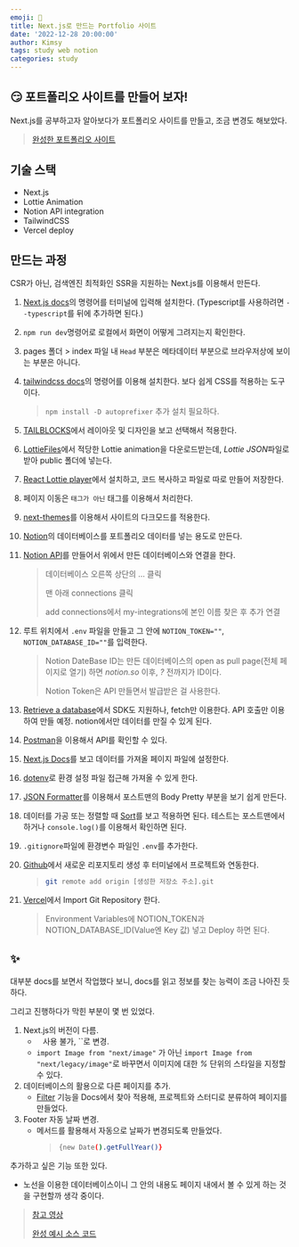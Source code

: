 ```yaml
---
emoji: 📂
title: Next.js로 만드는 Portfolio 사이트
date: '2022-12-28 20:00:00'
author: Kimsy
tags: study web notion
categories: study
---
```


## 😏 포트폴리오 사이트를 만들어 보자!

Next.js를 공부하고자 알아보다가 포트폴리오 사이트를 만들고, 조금 변경도 해보았다.

> [완성한 포트폴리오 사이트](https://nextjs-portfolio-self-sy.vercel.app/)

## 기술 스택

- Next.js
- Lottie Animation
- Notion API integration
- TailwindCSS
- Vercel deploy

## 만드는 과정

CSR가 아닌, 검색엔진 최적화인 SSR을 지원하는 Next.js를 이용해서 만든다.

1.  [Next.js docs](https://nextjs.org/docs/getting-started)의 명령어를 터미널에 입력해 설치한다. (Typescript를 사용하려면 `--typescript`를 뒤에 추가하면 된다.)

2.  `npm run dev`명령어로 로컬에서 화면이 어떻게 그려지는지 확인한다.
3.  pages 폴더 > index 파일 내 `Head` 부분은 메타데이터 부분으로 브라우저상에 보이는 부분은 아니다.
4.  [tailwindcss docs](https://tailwindcss.com/docs/installation)의 명령어를 이용해 설치한다. 보다 쉽게 CSS를 적용하는 도구이다.
    > `npm install -D autoprefixer` 추가 설치 필요하다.
5.  [TAILBLOCKS](https://tailblocks.cc/)에서 레이아웃 및 디자인을 보고 선택해서 적용한다.
6.  [LottieFiles](https://lottiefiles.com/)에서 적당한 Lottie animation을 다운로드받는데, *Lottie JSON*파일로 받아 public 폴더에 넣는다.
7.  [React Lottie player](https://www.npmjs.com/package/react-lottie-player)에서 설치하고, 코드 복사하고 파일로 따로 만들어 저장한다.
8.  페이지 이동은 `태그가 아닌` 태그를 이용해서 처리한다.
9.  [next-themes](https://github.com/pacocoursey/next-themes)를 이용해서 사이트의 다크모드를 적용한다.
10. [Notion](https://www.notion.so/)의 데이터베이스를 포트폴리오 데이터를 넣는 용도로 만든다.
11. [Notion API](https://www.notion.so/my-integrations/)를 만들어서 위에서 만든 데이터베이스와 연결을 한다.

    > 데이터베이스 오른쪽 상단의 … 클릭
    >
    > 맨 아래 connections 클릭
    >
    > add connections에서 my-integrations에 본인 이름 찾은 후 추가 연결

12. 루트 위치에서 `.env` 파일을 만들고 그 안에 `NOTION_TOKEN=""`, `NOTION_DATABASE_ID=""`를 입력한다.

    > Notion DateBase ID는 만든 데이터베이스의 open as pull page(전체 페이지로 열기) 하면 _notion.so_ 이후, _?_ 전까지가 ID이다.
    >
    > Notion Token은 API 만들면서 발급받은 걸 사용한다.

13. [Retrieve a database](https://developers.notion.com/reference/retrieve-a-database)에서 SDK도 지원하나, fetch만 이용한다. API 호출만 이용하여 만들 예정. notion에서만 데이터를 만질 수 있게 된다.
14. [Postman](https://www.postman.com/)을 이용해서 API를 확인할 수 있다.
15. [Next.js Docs](https://nextjs.org/docs/basic-features/data-fetching/get-server-side-props)를 보고 데이터를 가져올 페이지 파일에 설정한다.
16. [dotenv](https://www.npmjs.com/package/dotenv)로 환경 설정 파일 접근해 가져올 수 있게 한다.
17. [JSON Formatter](https://jsonformatter.curiousconcept.com/)를 이용해서 포스트맨의 Body Pretty 부분을 보기 쉽게 만든다.
18. 데이터를 가공 또는 정렬할 때 [Sort](https://developers.notion.com/reference/post-database-query-sort)를 보고 적용하면 된다. 테스트는 포스트맨에서 하거나 `console.log()`를 이용해서 확인하면 된다.
19. `.gitignore`파일에 환경변수 파일인 `.env`를 추가한다.
20. [Github](https://github.com/)에서 새로운 리포지토리 생성 후 터미널에서 프로젝트와 연동한다.
    > ```bash
    > git remote add origin [생성한 저장소 주소].git
    > ```
21. [Vercel](https://vercel.com/new)에서 Import Git Repository 한다.
    > Environment Variables에 NOTION_TOKEN과 NOTION_DATABASE_ID(Value엔 Key 값) 넣고 Deploy 하면 된다.

## ✨

대부분 docs를 보면서 작업했다 보니, docs를 읽고 정보를 찾는 능력이 조금 나아진 듯하다.

그리고 진행하다가 막힌 부분이 몇 번 있었다.

1. Next.js의 버전이 다름.
   - ` ` 사용 불가, ``로 변경.
   - `import Image from "next/image"` 가 아닌 `import Image from "next/legacy/image"`로 바꾸면서 이미지에 대한 _%_ 단위의 스타일을 지정할 수 있다.
2. 데이터베이스의 활용으로 다른 페이지를 추가.
   - [Filter](https://developers.notion.com/reference/post-database-query-filter) 기능을 Docs에서 찾아 적용해, 프로젝트와 스터디로 분류하여 페이지를 만들었다.
3. Footer 자동 날짜 변경.
   - 메서드를 활용해서 자동으로 날짜가 변경되도록 만들었다.
     > ```bash
     > {new Date().getFullYear()}
     > ```

추가하고 싶은 기능 또한 있다.

- 노선을 이용한 데이터베이스이니 그 안의 내용도 페이지 내에서 볼 수 있게 하는 것을 구현할까 생각 중이다.

> [참고 영상](https://ppak-coders.teachable.com/p/next-js-portfolio)
>
> [완성 예시 소스 코드](https://github.com/TuenTuenna/next-portfolio-tutorial)

```toc

```
